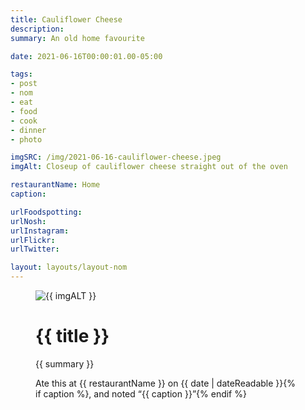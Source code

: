 ```yaml
---
title: Cauliflower Cheese
description: 
summary: An old home favourite

date: 2021-06-16T00:00:01.00-05:00

tags:
- post
- nom
- eat
- food
- cook
- dinner
- photo

imgSRC: /img/2021-06-16-cauliflower-cheese.jpeg
imgAlt: Closeup of cauliflower cheese straight out of the oven

restaurantName: Home
caption: 

urlFoodspotting: 
urlNosh: 
urlInstagram: 
urlFlickr:
urlTwitter: 

layout: layouts/layout-nom
---
```

<figure class="nom">
	<img class="u-photo img-border" src="{{ imgSRC }}" alt="{{ imgALT }}">
	<figcaption>
		<h1 class="title p-name">{{ title }}</h1>
		<p class="summary">{{ summary }}</p>
		<p>Ate this at {{ restaurantName }} on <time class="dt-published" datetime="{{ date | dateIso }}">{{ date | dateReadable }}</time>{% if caption %}, and noted <q class="caption">{{ caption }}</q>{% endif %}
	</figcaption>
</figure>